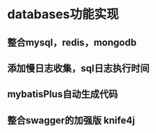 # databases功能实现

## 整合mysql，redis，mongodb

## 添加慢日志收集，sql日志执行时间

## mybatisPlus自动生成代码

## 整合swagger的加强版 knife4j
